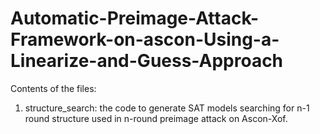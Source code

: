 # Automatic-Preimage-Attack-Framework-on-ascon-Using-a-Linearize-and-Guess-Approach

Contents of the files:
1. structure_search: the code to generate SAT models searching for n-1 round structure used in n-round preimage attack on Ascon-Xof.
